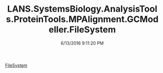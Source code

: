 ﻿---
title: LANS.SystemsBiology.AnalysisTools.ProteinTools.MPAlignment.GCModeller.FileSystem
date: 6/13/2016 9:11:20 PM
---

[FileSystem](T-LANS.SystemsBiology.AnalysisTools.ProteinTools.MPAlignment.GCModeller.FileSystem.FileSystem.html)
